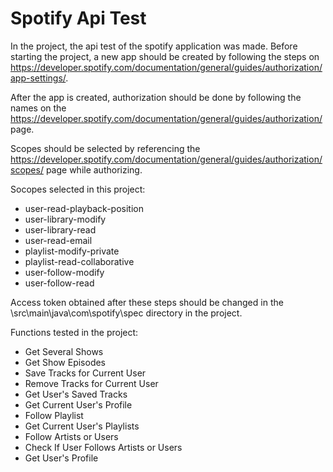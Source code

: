 # Spotify Api Test
In the project, the api test of the spotify application was made. Before starting the project, a new app should be created by following the steps on https://developer.spotify.com/documentation/general/guides/authorization/app-settings/.          

After the app is created, authorization should be done by following the names on the https://developer.spotify.com/documentation/general/guides/authorization/ page. 

Scopes should be selected by referencing the https://developer.spotify.com/documentation/general/guides/authorization/scopes/ page while authorizing.

Socopes selected in this project:
- user-read-playback-position
- user-library-modify
- user-library-read
- user-read-email
- playlist-modify-private
- playlist-read-collaborative
- user-follow-modify
- user-follow-read

Access token obtained after these steps should be changed in the \src\main\java\com\spotify\spec directory in the project.

Functions tested in the project:
- Get Several Shows
- Get Show Episodes
- Save Tracks for Current User
- Remove Tracks for Current User
- Get User's Saved Tracks
- Get Current User's Profile
- Follow Playlist
- Get Current User's Playlists
- Follow Artists or Users
- Check If User Follows Artists or Users
- Get User's Profile
